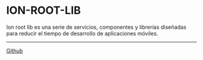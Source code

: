 # ION-ROOT-LIB
Ion root lib es una serie de servicios, componentes y librerías diseñadas para reducir el tiempo de desarrollo de aplicaciones móviles.
* * *
[Github](https://github.com/SuzuNohara/ion-root-lib)